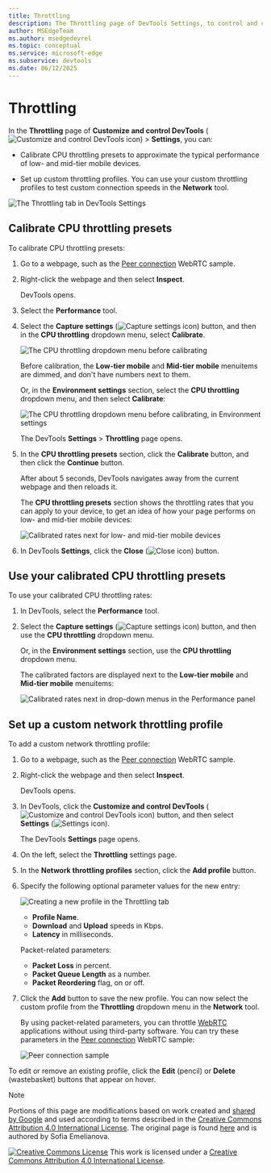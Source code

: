 ```yaml
---
title: Throttling
description: The Throttling page of DevTools Settings, to control and customize network and CPU speed settings.
author: MSEdgeTeam
ms.author: msedgedevrel
ms.topic: conceptual
ms.service: microsoft-edge
ms.subservice: devtools
ms.date: 06/12/2025
---
```

<!-- Copyright Sofia Emelianova

   Licensed under the Apache License, Version 2.0 (the "License");
   you may not use this file except in compliance with the License.
   You may obtain a copy of the License at

       https://www.apache.org/licenses/LICENSE-2.0

   Unless required by applicable law or agreed to in writing, software
   distributed under the License is distributed on an "AS IS" BASIS,
   WITHOUT WARRANTIES OR CONDITIONS OF ANY KIND, either express or implied.
   See the License for the specific language governing permissions and
   limitations under the License.  -->
# Throttling
<!-- https://developer.chrome.com/docs/devtools/settings/throttling -->

In the **Throttling** page of **Customize and control DevTools** (![Customize and control DevTools icon](./throttling-images/customize-and-control-devtools-icon.png)) > **Settings**, you can:

* Calibrate CPU throttling presets to approximate the typical performance of low- and mid-tier mobile devices.

* Set up custom throttling profiles.  You can use your custom throttling profiles to test custom connection speeds in the **Network** tool.<!--, per [Create a custom throttling profile](../network/reference.md#create-a-custom-throttling-profile) in _Network features reference_.  todo: after https://github.com/MicrosoftDocs/edge-developer/pull/3405 is merged, link -->

![The Throttling tab in DevTools Settings](./throttling-images/settings-throttling.png)


<!-- ====================================================================== -->
## Calibrate CPU throttling presets
<!-- https://developer.chrome.com/docs/devtools/settings/throttling#cpu-throttling -->

To calibrate CPU throttling presets:

1. Go to a webpage, such as the [Peer connection](https://webrtc.github.io/samples/src/content/peerconnection/pc1/) WebRTC sample.

1. Right-click the webpage and then select **Inspect**.

   DevTools opens.

1. Select the **Performance** tool.

1. Select the **Capture settings** (![Capture settings icon](./throttling-images/capture-settings-icon.png)) button, and then in the **CPU throttling** dropdown menu, select **Calibrate**.

   ![The CPU throttling dropdown menu before calibrating](./throttling-images/cpu-throttling-menu-before-calibrate.png)

   Before calibration, the **Low-tier mobile** and **Mid-tier mobile** menuitems are dimmed, and don't have numbers next to them.

   Or, in the **Environment settings** section, select the **CPU throttling** dropdown menu, and then select **Calibrate**:

   ![The CPU throttling dropdown menu before calibrating, in Environment settings](./throttling-images/envir-cpu-throttling-menu-before-calibrate.png)

   <!-- Or, click the **Customize and control DevTools** (![Customize and control DevTools icon](./throttling-images/customize-and-control-devtools-icon.png)) button, and then select **Settings** (![Settings icon](./throttling-images/settings-icon.png)), and then on the left, select the **Throttling** settings page. -->

   The DevTools **Settings** > **Throttling** page opens.

1. In the **CPU throttling presets** section, click the **Calibrate** button, and then click the **Continue** button.

   After about 5 seconds, DevTools navigates away from the current webpage and then reloads it.

   The **CPU throttling presets** section shows the throttling rates that you can apply to your device, to get an idea of how your page performs on low- and mid-tier mobile devices:

   ![Calibrated rates next for low- and mid-tier mobile devices](./throttling-images/calibrated.png)

1. In DevTools **Settings**, click the **Close** (![Close icon](./throttling-images/close-settings-icon.png)) button.


<!-- ====================================================================== -->
## Use your calibrated CPU throttling presets
<!-- bottom of https://developer.chrome.com/docs/devtools/settings/throttling#cpu-throttling -->

To use your calibrated CPU throttling rates:

1. In DevTools, select the **Performance** tool.

1. Select the **Capture settings** (![Capture settings icon](./throttling-images/capture-settings-icon.png)) button, and then use the **CPU throttling** dropdown menu.

   Or, in the **Environment settings** section, use the **CPU throttling** dropdown menu.

   The calibrated factors are displayed next to the **Low-tier mobile** and **Mid-tier mobile** menuitems:

   ![Calibrated rates next in drop-down menus in the Performance panel](./throttling-images/calibrated-presets.png)


<!-- ====================================================================== -->
## Set up a custom network throttling profile
<!-- Set up custom network throttling profile  https://developer.chrome.com/docs/devtools/settings/throttling#network-throttling -->

To add a custom network throttling profile:

1. Go to a webpage, such as the [Peer connection](https://webrtc.github.io/samples/src/content/peerconnection/pc1/) WebRTC sample.

1. Right-click the webpage and then select **Inspect**.

   DevTools opens.

1. In DevTools, click the **Customize and control DevTools** (![Customize and control DevTools icon](./throttling-images/customize-and-control-devtools-icon.png)) button, and then select **Settings** (![Settings icon](./throttling-images/settings-icon.png)).

   The DevTools **Settings** page opens.

1. On the left, select the **Throttling** settings page.

1. In the **Network throttling profiles** section, click the **Add profile** button.

1. Specify the following optional parameter values for the new entry:

   ![Creating a new profile in the Throttling tab](./throttling-images/custom-profile.png)

   * **Profile Name**.
   * **Download** and **Upload** speeds in Kbps.
   * **Latency** in milliseconds.

   Packet-related parameters:
   * **Packet Loss** in percent.
   * **Packet Queue Length** as a number.
   * **Packet Reordering** flag, on or off.

1. Click the **Add** button to save the new profile.  You can now select the custom profile from the **Throttling** dropdown menu in the **Network** tool.

   By using packet-related parameters, you can throttle [WebRTC](https://webrtc.org) applications without using third-party software.  You can try these parameters in the [Peer connection](https://webrtc.github.io/samples/src/content/peerconnection/pc1/) WebRTC sample:

   ![Peer connection sample](./throttling-images/peer-connection-sample.png)<!-- cleaned strings -->

To edit or remove an existing profile, click the **Edit** (pencil) or **Delete** (wastebasket) buttons that appear on hover.


<!-- ====================================================================== -->
> [!NOTE]
> Portions of this page are modifications based on work created and [shared by Google](https://developers.google.com/terms/site-policies) and used according to terms described in the [Creative Commons Attribution 4.0 International License](https://creativecommons.org/licenses/by/4.0).
> The original page is found [here](https://developer.chrome.com/docs/devtools/settings/throttling) and is authored by Sofia Emelianova.

[![Creative Commons License](../../media/cc-logo/88x31.png)](https://creativecommons.org/licenses/by/4.0)
This work is licensed under a [Creative Commons Attribution 4.0 International License](https://creativecommons.org/licenses/by/4.0).
